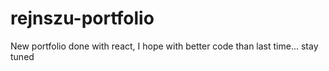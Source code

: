 # rejnszu-portfolio
New portfolio done with react, I hope with better code than last time... stay tuned
